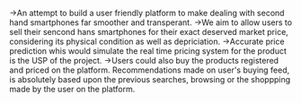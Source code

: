 ->An attempt to build a user friendly platform to make dealing with second hand smartphones far smoother and transperant. 
->We aim to allow users to sell their sencond hans smartphones for their exact deserved market price, considering its physical condition as well as depriciation.
->Accurate price prediction whis would simulate the real time pricing system for the product is the USP of the project.
->Users could also buy the products registered and priced on the platform. Recommendations made on user's buying feed, is absolutely based upon the previous searches, browsing or the shoppping
  made by the user on the platform.

